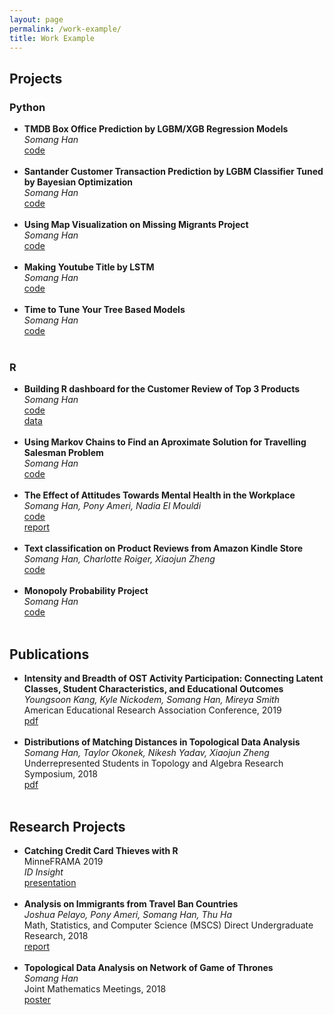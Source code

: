 ```yaml
---
layout: page
permalink: /work-example/
title: Work Example
---
```



<h2>Projects</h2>
<h3>Python</h3>

<ul>
	<li>
		<b>TMDB Box Office Prediction by LGBM/XGB Regression Models</b><br>
		<i>Somang Han</i><br>
		<a href="https://www.kaggle.com/somang1418/eda-lgb-xgb-modelings-with-a-cute-panda-meme"><div class="color-button">code</div></a>
	</li><br>
	<li>
		<b>Santander Customer Transaction Prediction by LGBM Classifier Tuned by Bayesian Optimization</b><br>
		<i>Somang Han</i><br>
		<a href="https://www.kaggle.com/somang1418/tuning-hyperparameters-under-10-minutes-lgbm"><div class="color-button">code</div></a>
	</li><br>
	<li>
		<b>Using Map Visualization on Missing Migrants Project</b><br>
		<i>Somang Han</i><br>
		<a href="https://www.kaggle.com/somang1418/disclose-the-story-with-the-interactive-map"><div class="color-button">code</div></a>
	</li><br>
	<li>
		<b>Making Youtube Title by LSTM</b><br>
		<i>Somang Han</i><br>
		<a href="https://www.kaggle.com/somang1418/youtube-video-title-generator-by-lstm-eda"><div class="color-button">code</div></a>
	</li><br>
	<li>
		<b>Time to Tune Your Tree Based Models</b><br>
		<i>Somang Han</i><br>
		<a href="https://www.kaggle.com/somang1418/time-to-tune-your-model-shortandsweet"><div class="color-button">code</div></a>
	</li><br>
</ul>	


<h3>R</h3>

<ul>
	<li>
		<b>Building R dashboard for the Customer Review of Top 3 Products</b><br>
		<i>Somang Han</i><br>
		<a href="/rproject/customer_review_new.html"><div class="color-button">code</div></a><a href="https://www.kaggle.com/nicapotato/womens-ecommerce-clothing-reviews"><div class="color-button">data</div></a>
	</li><br>
	<li>
		<b>Using Markov Chains to Find an Aproximate Solution for Travelling Salesman Problem</b><br>
		<i>Somang Han</i><br>
		<a href="https://github.com/somang1418/Travelling_Salesman_Problem"><div class="color-button">code</div></a>
	</li><br>
	<li>
		<b>The Effect of Attitudes Towards Mental Health in the Workplace</b><br>
		<i>Somang Han, Pony Ameri, Nadia El Mouldi</i><br>
		<a href="/rproject/Coding.html"><div class="color-button">code</div></a><a href="https://drive.google.com/file/d/1zBmm5hTOAroDYKKikHWuTarkIRcdKmmE/view?usp=sharing"><div class="color-button">report</div></a>
	</li><br>
	<li>
		<b>Text classification on Product Reviews from Amazon Kindle Store</b><br>
		<i>Somang Han, Charlotte Roiger, Xiaojun Zheng</i><br>
		<a href="/rproject/Final.html"><div class="color-button">code</div></a>
	</li><br>
	<li>
		<b>Monopoly Probability Project</b><br>
		<i>Somang Han</i><br>
		<a href="/rproject/final_one_.html"><div class="color-button">code</div></a>
	</li><br>	

</ul>	

			
<h2>Publications</h2>

<ul>
	<li>
		<b>Intensity and Breadth of OST Activity Participation: Connecting Latent Classes, Student Characteristics, and Educational Outcomes</b><br>
		<i> Youngsoon Kang, Kyle Nickodem, Somang Han, Mireya Smith</i><br>
		American Educational Research Association Conference, 2019<br>
		<a href="https://drive.google.com/file/d/1jdzRhoTuqoWtFGOhjxIaHd1wMf0ZT-Bg/view"><div class="color-button">pdf</div></a></li><br>
	<li>
		<b>Distributions of Matching Distances in Topological Data Analysis</b><br>
		<i>Somang Han, Taylor Okonek, Nikesh Yadav, Xiaojun Zheng</i><br>
		Underrepresented Students in Topology and Algebra Research Symposium, 2018<br>
		<a href="https://arxiv.org/abs/1812.11258"><div class="color-button">pdf</div></a>
</li><br>
	
</ul>		


<h2>Research Projects</h2>

<ul>
	<li>
		<b>Catching Credit Card Thieves with R</b><br>
		 MinneFRAMA 2019<br>
		<i>ID Insight</i><br>
		<a href="https://drive.google.com/file/d/1Jq3lt-XPHSYIKws6FHW42nJW8f4EQNu4/view?usp=sharing"><div class="color-button">presentation</div></a>
</li><br>
	<li>
		<b>Analysis on Immigrants from Travel Ban Countries</b><br>
		<i>Joshua Pelayo, Pony Ameri, Somang Han, Thu Ha</i><br>
		Math, Statistics, and Computer Science (MSCS) Direct Undergraduate Research, 2018<br>
		<a href="https://drive.google.com/file/d/1clj6gTlAm1Z17tWYzJO1BrhitJW5vLmS/view?usp=sharing"><div class="color-button">report</div></a>
	</li><br>
	<li>
		<b>Topological Data Analysis on Network of Game of Thrones</b><br>
		<i>Somang Han</i><br>
		Joint Mathematics Meetings, 2018<br>
		<a href="https://drive.google.com/file/d/1clj6gTlAm1Z17tWYzJO1BrhitJW5vLmS/view?usp=sharing"><div class="color-button">poster</div></a>
	</li><br>
</ul>
	

	
